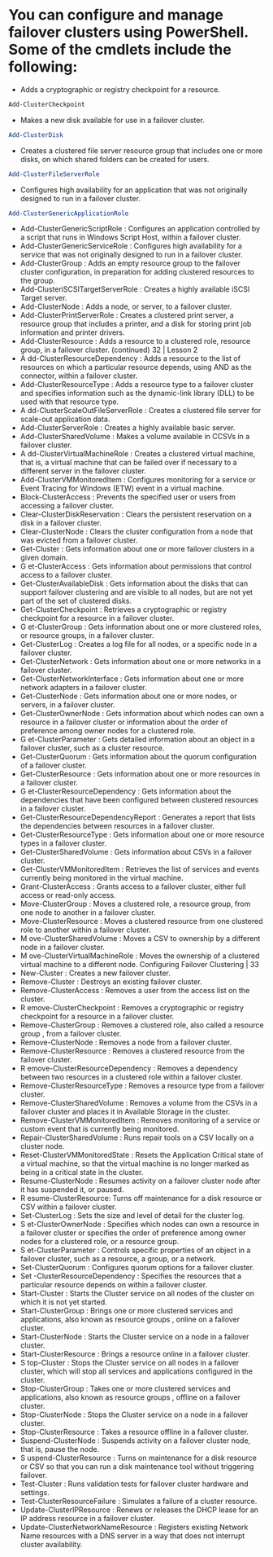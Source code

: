 # You can configure and manage failover clusters using PowerShell. Some of the cmdlets include the following:
- Adds a cryptographic or registry checkpoint for a resource.
``` powershell
Add-ClusterCheckpoint
```
- Makes a new disk available for use in a failover cluster.
``` powershell
Add-ClusterDisk
```
- Creates a clustered file server resource group that includes one or more disks, on which shared folders can be created for users.
``` powershell
Add-ClusterFileServerRole
```
- Configures high availability for an application that was not originally designed to run in a failover cluster.
``` powershell
Add-ClusterGenericApplicationRole
```
- Add-ClusterGenericScriptRole : Configures an application controlled by a script that runs in
Windows Script Host, within a failover cluster.
- Add-ClusterGenericServiceRole : Configures high availability for a service that was not
originally designed to run in a failover cluster.
- Add-ClusterGroup : Adds an empty resource group to the failover cluster configuration, in
preparation for adding clustered resources to the group.
- Add-ClusteriSCSITargetServerRole : Creates a highly available iSCSI Target server.
- Add-ClusterNode : Adds a node, or server, to a failover cluster.
- Add-ClusterPrintServerRole : Creates a clustered print server, a resource group that includes a
printer, and a disk for storing print job information and printer drivers.
- Add-ClusterResource : Adds a resource to a clustered role, resource group, in a failover cluster.
(continued)
32 | Lesson 2
- A dd-ClusterResourceDependency : Adds a resource to the list of resources on which a particular
resource depends, using AND as the connector, within a failover cluster.
- Add-ClusterResourceType : Adds a resource type to a failover cluster and specifies information
such as the dynamic-link library (DLL) to be used with that resource type.
- A dd-ClusterScaleOutFileServerRole : Creates a clustered file server for scale-out application data.
- Add-ClusterServerRole : Creates a highly available basic server.
- Add-ClusterSharedVolume : Makes a volume available in CCSVs in a failover cluster.
- A dd-ClusterVirtualMachineRole : Creates a clustered virtual machine, that is, a virtual machine
that can be failed over if necessary to a different server in the failover cluster.
- Add-ClusterVMMonitoredItem : Configures monitoring for a service or Event Tracing for Windows
(ETW) event in a virtual machine.
- Block-ClusterAccess : Prevents the specified user or users from accessing a failover cluster.
- Clear-ClusterDiskReservation : Clears the persistent reservation on a disk in a failover cluster.
- Clear-ClusterNode : Clears the cluster configuration from a node that was evicted from a
failover cluster.
- Get-Cluster : Gets information about one or more failover clusters in a given domain.
- G et-ClusterAccess : Gets information about permissions that control access to a failover cluster.
- Get-ClusterAvailableDisk : Gets information about the disks that can support failover clustering
and are visible to all nodes, but are not yet part of the set of clustered disks.
- Get-ClusterCheckpoint : Retrieves a cryptographic or registry checkpoint for a resource in a
failover cluster.
- G et-ClusterGroup : Gets information about one or more clustered roles, or resource groups, in a
failover cluster.
- Get-ClusterLog : Creates a log file for all nodes, or a specific node in a failover cluster.
- Get-ClusterNetwork : Gets information about one or more networks in a failover cluster.
- Get-ClusterNetworkInterface : Gets information about one or more network adapters in a
failover cluster.
- Get-ClusterNode : Gets information about one or more nodes, or servers, in a failover cluster.
- Get-ClusterOwnerNode : Gets information about which nodes can own a resource in a failover
cluster or information about the order of preference among owner nodes for a clustered role.
- G et-ClusterParameter : Gets detailed information about an object in a failover cluster, such as a
cluster resource.
- Get-ClusterQuorum : Gets information about the quorum configuration of a failover cluster.
- Get-ClusterResource : Gets information about one or more resources in a failover cluster.
- G et-ClusterResourceDependency : Gets information about the dependencies that have been
configured between clustered resources in a failover cluster.
- Get-ClusterResourceDependencyReport : Generates a report that lists the dependencies
between resources in a failover cluster.
- Get-ClusterResourceType : Gets information about one or more resource types in a failover cluster.
- Get-ClusterSharedVolume : Gets information about CSVs in a failover cluster.
- Get-ClusterVMMonitoredItem : Retrieves the list of services and events currently being monitored
in the virtual machine.
- Grant-ClusterAccess : Grants access to a failover cluster, either full access or read-only access.
- Move-ClusterGroup : Moves a clustered role, a resource group, from one node to another in a
failover cluster.
- Move-ClusterResource : Moves a clustered resource from one clustered role to another within a
failover cluster.
- M ove-ClusterSharedVolume : Moves a CSV to ownership by a different node in a failover cluster.
- M ove-ClusterVirtualMachineRole : Moves the ownership of a clustered virtual machine to a
different node.
Configuring Failover Clustering | 33
- New-Cluster : Creates a new failover cluster.
- Remove-Cluster : Destroys an existing failover cluster.
- Remove-ClusterAccess : Removes a user from the access list on the cluster.
- R emove-ClusterCheckpoint : Removes a cryptographic or registry checkpoint for a resource in a
failover cluster.
- Remove-ClusterGroup : Removes a clustered role, also called a resource group , from a failover cluster.
- Remove-ClusterNode : Removes a node from a failover cluster.
- Remove-ClusterResource : Removes a clustered resource from the failover cluster.
- R emove-ClusterResourceDependency : Removes a dependency between two resources in a
clustered role within a failover cluster.
- Remove-ClusterResourceType : Removes a resource type from a failover cluster.
- Remove-ClusterSharedVolume : Removes a volume from the CSVs in a failover cluster and places
it in Available Storage in the cluster.
- Remove-ClusterVMMonitoredItem : Removes monitoring of a service or custom event that is
currently being monitored.
- Repair-ClusterSharedVolume : Runs repair tools on a CSV locally on a cluster node.
- Reset-ClusterVMMonitoredState : Resets the Application Critical state of a virtual machine, so
that the virtual machine is no longer marked as being in a critical state in the cluster.
- Resume-ClusterNode : Resumes activity on a failover cluster node after it has suspended it,
or paused.
- R esume-ClusterResource: Turns off maintenance for a disk resource or CSV within a failover cluster.
- Set-ClusterLog : Sets the size and level of detail for the cluster log.
- S et-ClusterOwnerNode : Specifies which nodes can own a resource in a failover cluster or specifies
the order of preference among owner nodes for a clustered role, or a resource group.
- S et-ClusterParameter : Controls specific properties of an object in a failover cluster, such as a
resource, a group, or a network.
- Set-ClusterQuorum : Configures quorum options for a failover cluster.
- Set -ClusterResourceDependency : Specifies the resources that a particular resource depends on
within a failover cluster.
- Start-Cluster : Starts the Cluster service on all nodes of the cluster on which it is not yet started.
- Start-ClusterGroup : Brings one or more clustered services and applications, also known as
resource groups , online on a failover cluster.
- Start-ClusterNode : Starts the Cluster service on a node in a failover cluster.
- Start-ClusterResource : Brings a resource online in a failover cluster.
- S top-Cluster : Stops the Cluster service on all nodes in a failover cluster, which will stop all services
and applications configured in the cluster.
- Stop-ClusterGroup : Takes one or more clustered services and applications, also known as resource
groups , offline on a failover cluster.
- Stop-ClusterNode : Stops the Cluster service on a node in a failover cluster.
- Stop-ClusterResource : Takes a resource offline in a failover cluster.
- Suspend-ClusterNode : Suspends activity on a failover cluster node, that is, pause the node.
- S uspend-ClusterResource : Turns on maintenance for a disk resource or CSV so that you can run
a disk maintenance tool without triggering failover.
- Test-Cluster : Runs validation tests for failover cluster hardware and settings.
- Test-ClusterResourceFailure : Simulates a failure of a cluster resource.
- Update-ClusterIPResource : Renews or releases the DHCP lease for an IP address resource in a
failover cluster.
- Update-ClusterNetworkNameResource : Registers existing Network Name resources with a DNS
server in a way that does not interrupt cluster availability.
